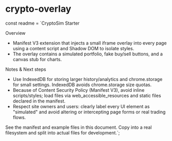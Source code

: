 # crypto-overlay
const readme = `CryptoSim Starter


Overview
- Manifest V3 extension that injects a small iframe overlay into every page using a content script and Shadow DOM to isolate styles.
- The overlay contains a simulated portfolio, fake buy/sell buttons, and a canvas stub for charts.


Notes & Next steps
- Use IndexedDB for storing larger history/analytics and chrome.storage for small settings. IndexedDB avoids chrome.storage size quotas.
- Because of Content Security Policy (Manifest V3), avoid inline scripts/styles; load files via web_accessible_resources and static files declared in the manifest.
- Respect site owners and users: clearly label every UI element as "simulated" and avoid altering or intercepting page forms or real trading flows.


See the manifest and example files in this document. Copy into a real filesystem and split into actual files for development.`;
